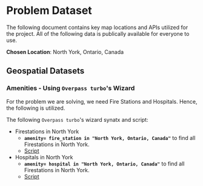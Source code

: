 # Problem Dataset 
The following document contains key map locations and APIs utilized for the project. All of the following data is publically available for everyone to use. 

**Chosen Location**: North York, Ontario, Canada

## Geospatial Datasets

### Amenities - Using `Overpass turbo`'s Wizard 
For the problem we are solving, we need Fire Stations and Hospitals. Hence, the following is utilized. 

The following `Overpass turbo`'s wizard synatx and script:
* Firestations in North York 
  * **`amenity= fire_station in "North York, Ontario, Canada"`** to find all Firestations in North York. 
  * [Script](./Dataset/scripts/firestations_northyork.oql) 
* Hospitals in North York 
  * **`amenity= hospital in "North York, Ontario, Canada"`** to find all Firestations in North York. 
  * [Script](./Dataset/scripts/hospitals_northyork.oql)
